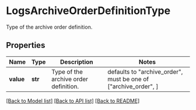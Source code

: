 # LogsArchiveOrderDefinitionType

Type of the archive order definition.

## Properties

| Name      | Type    | Description                           | Notes                                                           |
| --------- | ------- | ------------------------------------- | --------------------------------------------------------------- |
| **value** | **str** | Type of the archive order definition. | defaults to "archive_order", must be one of ["archive_order", ] |

[[Back to Model list]](README.md#documentation-for-models) [[Back to API list]](README.md#documentation-for-api-endpoints) [[Back to README]](README.md)
